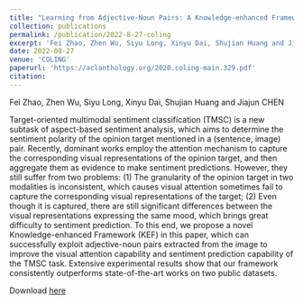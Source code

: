 ```yaml
---
title: "Learning from Adjective-Noun Pairs: A Knowledge-enhanced Framework for Target-Oriented Multimodal Sentiment Classification"
collection: publications
permalink: /publication/2022-8-27-coling
excerpt: 'Fei Zhao, Zhen Wu, Siyu Long, Xinyu Dai, Shujian Huang and Jiajun CHEN'
date: 2022-08-27
venue: 'COLING'
paperurl: 'https://aclanthology.org/2020.coling-main.329.pdf'
citation: 
---
```

Fei Zhao, Zhen Wu, Siyu Long, Xinyu Dai, Shujian Huang and Jiajun CHEN

Target-oriented multimodal sentiment classification (TMSC) is a new subtask of aspect-based sentiment analysis, which aims to determine the sentiment polarity of the opinion target mentioned in a (sentence, image) pair. Recently, dominant works employ the attention mechanism to capture the corresponding visual representations of the opinion target, and then aggregate them as evidence to make sentiment predictions. However, they still suffer from two problems: (1) The granularity of the opinion target in two modalities is inconsistent, which causes visual attention sometimes fail to capture the corresponding visual representations of the target; (2) Even though it is captured, there are still significant differences between the visual representations expressing the same mood, which brings great difficulty to sentiment prediction. To this end, we propose a novel Knowledge-enhanced Framework (KEF) in this paper, which can successfully exploit adjective-noun pairs extracted from the image to improve the visual attention capability and sentiment prediction capability of the TMSC task. Extensive experimental results show that our framework consistently outperforms state-of-the-art works on two public datasets.

Download [here](https://aclanthology.org)
